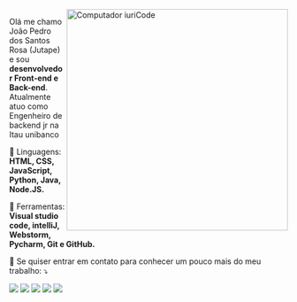 <img src="https://raw.githubusercontent.com/MicaelliMedeiros/micaellimedeiros/master/image/computer-illustration.png" min-width="400px" max-width="400px" width="400px" align="right" alt="Computador iuriCode">

<p align="left"> 
  Olá me chamo João Pedro dos Santos Rosa (Jutape) e sou <strong>desenvolvedor Front-end e Back-end</strong>.<br>
  Atualmente atuo como Engenheiro de backend jr na Itau unibanco
</p>

<p align="left">
  🦄 Linguagens: <strong>HTML, CSS, JavaScript, Python, Java, Node.JS.</strong>
</p>

<p align="left">
  💼 Ferramentas: <strong>Visual studio code, intelliJ, Webstorm, Pycharm, Git e GitHub.</strong>
</p>

<p align="left">
  💌 Se quiser entrar em contato para conhecer um pouco mais do meu trabalho: ⤵️
</p>

<p align="left">
  <a href="mailto:joaojoao.jopdsr@gmail.com" alt="Gmail" target="_blank">
  <img src="https://img.shields.io/badge/-Gmail-FF0000?style=flat-square&labelColor=FF0000&logo=gmail&logoColor=white&link=LINK-DO-SEU-EMAIL" /></a>

  <a href="https://www.linkedin.com/in/joaopedrocomputerscience" alt="Linkedin" target="_blank">
  <img src="https://img.shields.io/badge/-Linkedin-0e76a8?style=flat-square&logo=Linkedin&logoColor=white&link=LINK-DO-SEU-LINKEDIN" /></a>

  <a href="https://api.whatsapp.com/send?phone=5511946744553" alt="WhatsApp" target="_blank">
  <img src="https://img.shields.io/badge/-WhatsApp-25d366?style=flat-square&labelColor=25d366&logo=whatsapp&logoColor=white&link=API-DO-SEU-WHATSAPP"/></a>

  <a href="https://www.facebook.com/jutapePNG/" alt="Facebook" target="_blank">
  <img src="https://img.shields.io/badge/-Facebook-3b5998?style=flat-square&labelColor=3b5998&logo=facebook&logoColor=white&link=LINK-DO-SEU-FACEBOOK"/></a>

  <a href="https://www.instagram.com/jutape.png/" alt="Instagram" target="_blank">
  <img src="https://img.shields.io/badge/-Instagram-DF0174?style=flat-square&labelColor=DF0174&logo=instagram&logoColor=white&link=LINK-DO-SEU-INSTAGRAM"/></a>
</p>

<!-- Créditos gerais a iuricode  -->
